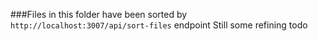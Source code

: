 ###Files in this folder have been sorted by `http://localhost:3007/api/sort-files` endpoint
Still some refining todo